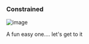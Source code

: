 <h3> Constrained </h4>

![image](https://github.com/h4ckyou/h4ckyou.github.io/assets/127159644/208ff74c-1513-412b-ad29-99795b850e4c)

A fun easy one.... let's get to it
